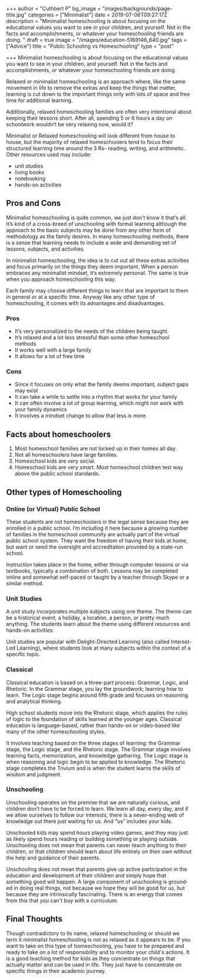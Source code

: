 +++
author = "Cuthbert P"
bg_image = "images/backgrounds/page-title.jpg"
categories = ["Minimalist"]
date = 2019-07-06T09:27:17Z
description = "Minimalist homeschooling is about focusing on the educational values you want to see in your children, and yourself. Not in the facts and accomplishments, or whatever your homeschooling friends are doing. "
draft = true
image = "/images/education-5169146_640.jpg"
tags = ["Advice"]
title = "Public Schooling vs Homeschooling"
type = "post"

+++
Minimalist homeschooling is about focusing on the educational values you want to see in your children, and yourself. Not in the facts and accomplishments, or whatever your homeschooling friends are doing. 

Relaxed or minimalist homeschooling is an approach where, like the same movement in life to remove the extras and keep the things that matter, learning is cut down to the important things only with lots of space and free time for additional learning.

Additionally, relaxed homeschooling families are often very intentional about keeping their lessons short. After all, spending 5 or 6 hours a day on schoolwork wouldn’t be very relaxing now, would it? 

Minimalist or Relaxed homeschooling will look different from house to house, but the majority of relaxed homeschoolers tend to focus their structured learning time around the 3 Rs- reading, writing, and arithmetic. Other resources used may include:

* unit studies
* living books
* notebooking
* hands-on activities

## Pros and Cons

Minimalist homeschooling is quite common, we just don’t know it that’s all. It’s kind of a cross-breed of unschooling with formal learning although the approach to the basic subjects may be done from any other form of methodology as the family desires. In many homeschooling methods, there is a sense that learning needs to include a wide and demanding set of lessons, subjects, and activities.

In minimalist homeschooling, the idea is to cut out all these extras activities and focus primarily on the things they deem important. When a person embraces any minimalist mindset, it’s extremely personal. The same is true when you approach homeschooling this way. 

Each family may choose different things to learn that are important to them in general or at a specific time. Anyway like any other type of homeschooling, it comes with its advantages and disadvantages.

### Pros

* It’s very personalized to the needs of the children being taught.
* It’s relaxed and a lot less stressful than some other homeschool methods
* It works well with a large family
* It allows for a lot of free time

### Cons

* Since it focuses on only what the family deems important, subject gaps may exist
* It can take a while to settle into a rhythm that works for your family
* It can often involve a lot of group learning, which might not work with your family dynamics
* It involves a mindset change to allow that less is more.

## Facts about homeschoolers

1. Most homeschool families are not locked up in their homes all day.
2. Not all homeschoolers have large families.
3. Homeschool kids are very social.
4. Homeschool kids are very smart. Most homeschool children test way above the public school standards.

## Other types of Homeschooling

### Online (or Virtual) Public School

These students are not homeschoolers in the legal sense because they are enrolled in a public school. I’m including it here because a growing number of families in the homeschool community are actually part of the virtual public school system. They want the freedom of having their kids at home, but want or need the oversight and accreditation provided by a state-run school.

Instruction takes place in the home, either through computer lessons or via textbooks, typically a combination of both. Lessons may be completed online and somewhat self-paced or taught by a teacher through Skype or a similar method.

### Unit Studies

A unit study incorporates multiple subjects using one theme. The theme can be a historical event, a holiday, a location, a person, or pretty much anything. The students learn about the theme using different resources and hands-on activities. 

Unit studies are popular with Delight-Directed Learning (also called Interest-Led Learning), where students look at many subjects within the context of a specific topic.

### Classical

Classical education is based on a three-part process: Grammar, Logic, and Rhetoric. In the Grammar stage, you lay the groundwork; learning how to learn. The Logic stage begins around fifth grade and focuses on reasoning and analytical thinking.

High school students move into the Rhetoric stage, which applies the rules of logic to the foundation of skills learned at the younger ages. Classical education is language-based, rather than hands-on or video-based like many of the other homeschooling styles.

It involves teaching based on the three stages of learning: the Grammar stage, the Logic stage, and the Rhetoric stage. The Grammar stage involves learning facts, memorization, and knowledge gathering. The Logic stage is when reasoning and logic begin to be applied to knowledge. The Rhetoric stage completes the Trivium and is when the student learns the skills of wisdom and judgment.

### Unschooling

Unschooling operates on the premise that we are naturally curious, and children don’t have to be forced to learn. We learn all day, every day, and if we allow ourselves to follow our interests, there is a never-ending web of knowledge out there just waiting for us. And “us” includes your kids.

Unschooled kids may spend hours playing video games, and they may just as likely spend hours reading or building something or playing outside. Unschooling does not mean that parents can never teach anything to their children, or that children should learn about life entirely on their own without the help and guidance of their parents.

Unschool­ing does not mean that parents give up active participation in the education and development of their children and simply hope that something good will happen. A large component of unschooling is ground­ed in doing real things, not because we hope they will be good for us, but because they are intrinsi­cally fascinating. There is an energy that comes from this that you can't buy with a curriculum.

## Final Thoughts

Though contradictory to its name, relaxed homeschooling or should we term it minimalist homeschooling is not as relaxed as it appears to be. If you want to take on this type of homeschooling, you have to be prepared and ready to take on a lot of responsibility and to monitor your child's actions. It is a good teaching method for kids as they concentrate on things that actually matter and can be used in life. They just have to concentrate on specific things in their academic journey.